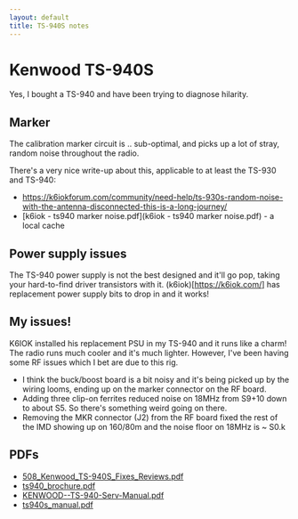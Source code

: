 ```yaml
---
layout: default
title: TS-940S notes
---
```


# Kenwood TS-940S

Yes, I bought a TS-940 and have been trying to diagnose hilarity.

## Marker

The calibration marker circuit is .. sub-optimal, and picks up
a lot of stray, random noise throughout the radio.

There's a very nice write-up about this, applicable to at least the
TS-930 and TS-940:

 * <https://k6iokforum.com/community/need-help/ts-930s-random-noise-with-the-antenna-disconnected-this-is-a-long-journey/>
 * [k6iok - ts940 marker noise.pdf](k6iok - ts940 marker noise.pdf) - a local cache

## Power supply issues

The TS-940 power supply is not the best designed and it'll go pop, taking
your hard-to-find driver transistors with it. (k6iok)[https://k6iok.com/] has
replacement power supply bits to drop in and it works!

## My issues!

K6IOK installed his replacement PSU in my TS-940 and it runs like a charm!
The radio runs much cooler and it's much lighter.  However, I've been having
some RF issues which I bet are due to this rig.

 * I think the buck/boost board is a bit noisy and it's being picked up
   by the wiring looms, ending up on the marker connector on the RF board.
 * Adding three clip-on ferrites reduced noise on 18MHz from S9+10 down to
   about S5.  So there's something weird going on there.
 * Removing the MKR connector (J2) from the RF board fixed the rest of
   the IMD showing up on 160/80m and the noise floor on 18MHz is ~ S0.k

## PDFs

 * [508_Kenwood_TS-940S_Fixes_Reviews.pdf](508_Kenwood_TS-940S_Fixes_Reviews.pdf)
 * [ts940_brochure.pdf](ts940_brochure.pdf)
 * [KENWOOD--TS-940-Serv-Manual.pdf](KENWOOD--TS-940-Serv-Manual.pdf)
 * [ts940s_manual.pdf](ts940s_manual.pdf)
